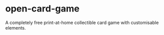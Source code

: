 # open-card-game
A completely free print-at-home collectible card game with customisable elements.

